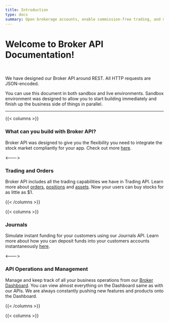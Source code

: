 ```yaml
---
title: Introduction
type: docs
summary: Open brokerage accounts, enable commission-free trading, and manage the ongoing user experience with Alpaca Broker API
---
```


# Welcome to Broker API Documentation!

&nbsp;

We have designed our Broker API around REST. All HTTP requests are JSON-encoded.

You can use this document in both sandbox and live environments.
Sandbox environment was designed to allow you to start building immediately and finish up the business side of things in parallel.

---

{{< columns >}}

### **What can you build with Broker API?**

Broker API was designed to give you the flexibility you need to integrate the stock market compliantly for your app. Check out more [here](/docs/use-cases).

<--->

### **Trading and Orders**

Broker API includes all the trading capabilities we have in Trading API. Learn more about [orders](/docs/api-reference/trading/orders), [positions](/docs/api-reference/trading/positions) and [assets](<(/docs/api-reference/assets)>). Now your users can buy stocks for as little as $1.

{{< /columns >}}

{{< columns >}}

### **Journals**

Simulate instant funding for your customers using our Journals API. Learn more about how you can deposit funds into your customers accounts instantaneously [here](/docs/api-references/journals).

<--->

### **API Operations and Management**

Manage and keep track of all your business operations from our [Broker Dashboard](https://broker-app.alpaca.markets/sign-up). You can view almost everything on the Dashboard same as with our APIs. We are always constantly pushing new features and products onto the Dashboard.

{{< /columns >}}

{{< columns >}}

&nbsp;
